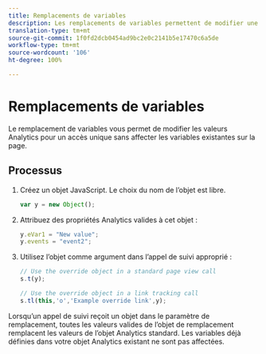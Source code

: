 ```yaml
---
title: Remplacements de variables
description: Les remplacements de variables permettent de modifier une valeur de variable pour un seul suivi ou un appel de lien de suivi.
translation-type: tm+mt
source-git-commit: 1f0fd2dcb0454ad9bc2e0c2141b5e17470c6a5de
workflow-type: tm+mt
source-wordcount: '106'
ht-degree: 100%

---
```



# Remplacements de variables

Le remplacement de variables vous permet de modifier les valeurs Analytics pour un accès unique sans affecter les variables existantes sur la page.

## Processus

1. Créez un objet JavaScript. Le choix du nom de l’objet est libre.

   ```js
   var y = new Object();
   ```

2. Attribuez des propriétés Analytics valides à cet objet :

   ```js
   y.eVar1 = "New value";
   y.events = "event2";
   ```

3. Utilisez l’objet comme argument dans l’appel de suivi approprié :

   ```js
   // Use the override object in a standard page view call
   s.t(y);
   
   // Use the override object in a link tracking call
   s.tl(this,'o','Example override link',y);
   ```

Lorsqu’un appel de suivi reçoit un objet dans le paramètre de remplacement, toutes les valeurs valides de l’objet de remplacement remplacent les valeurs de l’objet Analytics standard. Les variables déjà définies dans votre objet Analytics existant ne sont pas affectées.
